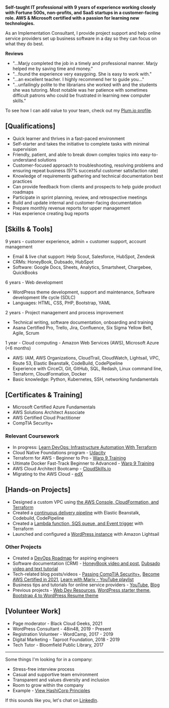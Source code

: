 **Self-taught IT professional with 9 years of experience working closely with Fortune 500s, non-profits, and SaaS startups in a customer-facing role. AWS & Microsoft certified with a passion for learning new technologies.** 

As an Implementation Consultant, I provide project support and help online service providers set up business software in a day so they can focus on what they do best. 

**Reviews**
* "...Marjy completed the job in a timely and professional manner. Marjy helped me by saving time and money."
* "...found the experience very easygoing. She is easy to work with."
* "...an excellent teacher. I highly recommend her to guide you..."
* "...unfailingly polite to the librarians she worked with and the students she was tutoring. Most notable was her patience with sometimes difficult patrons who could be frustrated in learning new computer skills." 

To see how I can add value to your team, check out my [Plum.io profile](https://secure.plum.io/p/hk14dNZ_esxZzpK9gEMvXg).

## [Qualifications]

- Quick learner and thrives in a fast-paced environment
- Self-starter and takes the initiative to complete tasks with minimal supervision
- Friendly, patient, and able to break down complex topics into easy-to-understand solutions
- Customer-focused approach to troubleshooting, resolving problems and ensuring repeat business (97% successful customer satisfaction rate)
- Knowledge of requirements gathering and technical documentation best practices
- Can provide feedback from clients and prospects to help guide product roadmaps
- Participate in sprint planning, review, and retrospective meetings
- Build and update internal and customer-facing documentation
- Prepare monthly revenue reports for upper management
- Has experience creating bug reports

## [Skills & Tools]

9 years - customer experience, admin + customer support, account management 
-  Email & live chat support: Help Scout, Salesforce, HubSpot, Zendesk
-  CRMs: HoneyBook, Dubsado, HubSpot
-  Software: Google Docs, Sheets, Analytics, Smartsheet, Chargebee, QuickBooks

6 years - Web development
- WordPress theme development, support and maintenance, Software development life cycle (SDLC)
- Languages: HTML, CSS, PHP, Bootstrap, YAML

2 years - Project management and process improvement
- Technical writing, software documentation, onboarding and training
- Asana Certified Pro, Trello, Jira, Confluence, Six Sigma Yellow Belt, Agile, Scrum

1 year - Cloud computing - Amazon Web Services (AWS), Microsoft Azure (<6 months)
- AWS: IAM, AWS Organizations, CloudTrail, CloudWatch, Lightsail, VPC, Route 53, Elastic Beanstalk, CodeBuild, CodePipeline
- Experience with CirceCI, Git, GitHub, SQL, Redash, Linux command line, Terraform, CloudFormation, Docker
- Basic knowledge: Python, Kubernetes, SSH, networking fundamentals


## [Certificates & Training]

- Microsoft Certified Azure Fundamentals
- AWS Solutions Architect Associate
- AWS Certified Cloud Practitioner
- CompTIA Security+

### Relevant Coursework

- In progress: [Learn DevOps: Infrastructure Automation With Terraform](https://www.udemy.com/course/learn-devops-infrastructure-automation-with-terraform)
- Cloud Native Foundations program - [Udacity](https://www.udacity.com/scholarships/suse-cloud-native-foundations-scholarship)
- Terraform for AWS - Beginner to Pro - [Warp 9 Training](https://warp-9.com/courses)
- Ultimate Docker Fast-Track Beginner to Advanced - [Warp 9 Training](https://warp-9.com/courses)
- AWS Cloud Architect Bootcamp - [CloudSkills.io](https://cloudskills.io/courses/aws-cloud-architect)
- Migrating to the AWS Cloud - [edX](https://www.edx.org/course/migrating-to-the-aws-cloud)


## [Hands-on Projects]

- Designed a custom VPC using [the AWS Console, CloudFormation, and Terraform](https://github.com/mguery/aws-projects#project-build-a-vpc-with-cloudformation)
- Created a [continuous delivery pipeline](https://github.com/mguery/aws-elastic-beanstalk-express-js-sample) with Elastic Beanstalk, Codebuild, CodePipeline
- Created a [Lambda function, SQS queue, and Event trigger](https://github.com/mguery/terraform/tree/main/aws/dev-env) with Terraform
- Launched and configured a [WordPress instance](https://github.com/mguery/resume/blob/gh-pages/lightsail-wordpress.png) with Amazon Lightsail 


### Other Projects

- Created a [DevOps Roadmap](https://mguery.github.io/devops-notes/) for aspiring engineers
- Software documentation (CRM) - [HoneyBook video and post](https://msguery.net/honeybook-workflows), [Dubsado video and text tutorial](https://msguery.net/dubsado-walkthrough)
- Tech-related blog posts/videos - [Passing CompTIA Security+](https://msguery.net/passing-the-comptia-securityplus-exam), [Become AWS Certified in 2021](https://msguery.net/aws-certified), [Learn with Marjy - YouTube playlist](https://www.youtube.com/playlist?list=PLppGQhQtHyJYqflcAsLakbCGxla-64s1W)
- Business tips and tutorials for online service providers - [YouTube](https://www.youtube.com/channel/UCH45NDaOXaxnGw5RBBgYQOg/videos), [Blog](https://msguery.net/blog)
- Previous projects - [Web Dev Resources](https://mguery.github.io/web-dev), [WordPress starter theme](https://github.com/mguery/base-theme), [Bootstrap 4 to WordPress Resume theme](https://github.com/mguery/bs4-wp-resume)


## [Volunteer Work]

- Page moderator - Black Cloud Geeks, 2021
- WordPress Consultant - 48in48, 2019 - Present
- Registration Volunteer - WordCamp, 2017 - 2019
- Digital Marketing - Taproot Foundation, 2018 - 2019
- Tech Tutor - Bloomfield Public Library, 2017

---

Some things I'm looking for in a company: 
- Stress-free interview process
- Casual and supportive team environment
- Transparent and values diversity and inclusion
- Room to grow within the company
- Example - [View HashiCorp Principles](https://www.hashicorp.com/our-principles)

If this sounds like you, let's chat on [LinkedIn](https://www.linkedin.com/in/msguery).
